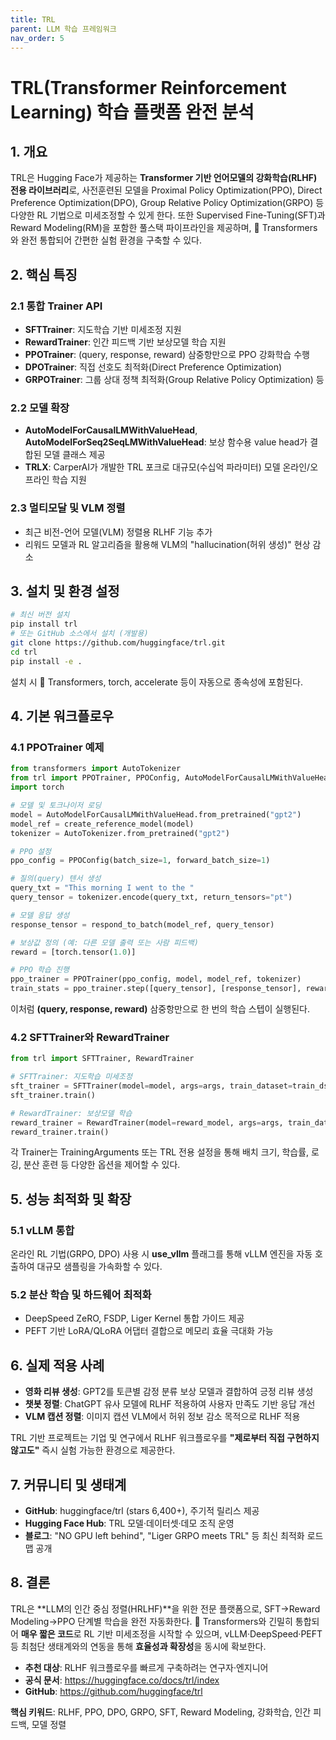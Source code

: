 ```yaml
---
title: TRL
parent: LLM 학습 프레임워크
nav_order: 5
---
```


# TRL(Transformer Reinforcement Learning) 학습 플랫폼 완전 분석

## 1. 개요  
TRL은 Hugging Face가 제공하는 **Transformer 기반 언어모델의 강화학습(RLHF) 전용 라이브러리**로, 사전훈련된 모델을 Proximal Policy Optimization(PPO), Direct Preference Optimization(DPO), Group Relative Policy Optimization(GRPO) 등 다양한 RL 기법으로 미세조정할 수 있게 한다. 또한 Supervised Fine-Tuning(SFT)과 Reward Modeling(RM)을 포함한 풀스택 파이프라인을 제공하며, 🤗 Transformers와 완전 통합되어 간편한 실험 환경을 구축할 수 있다.

## 2. 핵심 특징  

### 2.1 통합 Trainer API  
- **SFTTrainer**: 지도학습 기반 미세조정 지원  
- **RewardTrainer**: 인간 피드백 기반 보상모델 학습 지원  
- **PPOTrainer**: (query, response, reward) 삼중항만으로 PPO 강화학습 수행  
- **DPOTrainer**: 직접 선호도 최적화(Direct Preference Optimization)  
- **GRPOTrainer**: 그룹 상대 정책 최적화(Group Relative Policy Optimization) 등

### 2.2 모델 확장  
- **AutoModelForCausalLMWithValueHead**, **AutoModelForSeq2SeqLMWithValueHead**: 보상 함수용 value head가 결합된 모델 클래스 제공  
- **TRLX**: CarperAI가 개발한 TRL 포크로 대규모(수십억 파라미터) 모델 온라인/오프라인 학습 지원

### 2.3 멀티모달 및 VLM 정렬  
- 최근 비전-언어 모델(VLM) 정렬용 RLHF 기능 추가  
- 리워드 모델과 RL 알고리즘을 활용해 VLM의 "hallucination(허위 생성)" 현상 감소

## 3. 설치 및 환경 설정  
```bash
# 최신 버전 설치
pip install trl
# 또는 GitHub 소스에서 설치 (개발용)
git clone https://github.com/huggingface/trl.git
cd trl
pip install -e .
```
설치 시 🤗 Transformers, torch, accelerate 등이 자동으로 종속성에 포함된다.

## 4. 기본 워크플로우  

### 4.1 PPOTrainer 예제  
```python
from transformers import AutoTokenizer
from trl import PPOTrainer, PPOConfig, AutoModelForCausalLMWithValueHead, create_reference_model, respond_to_batch
import torch

# 모델 및 토크나이저 로딩
model = AutoModelForCausalLMWithValueHead.from_pretrained("gpt2")
model_ref = create_reference_model(model)
tokenizer = AutoTokenizer.from_pretrained("gpt2")

# PPO 설정
ppo_config = PPOConfig(batch_size=1, forward_batch_size=1)

# 질의(query) 텐서 생성
query_txt = "This morning I went to the "
query_tensor = tokenizer.encode(query_txt, return_tensors="pt")

# 모델 응답 생성
response_tensor = respond_to_batch(model_ref, query_tensor)

# 보상값 정의 (예: 다른 모델 출력 또는 사람 피드백)
reward = [torch.tensor(1.0)]

# PPO 학습 진행
ppo_trainer = PPOTrainer(ppo_config, model, model_ref, tokenizer)
train_stats = ppo_trainer.step([query_tensor], [response_tensor], reward)
```
이처럼 **(query, response, reward)** 삼중항만으로 한 번의 학습 스텝이 실행된다.

### 4.2 SFTTrainer와 RewardTrainer  
```python
from trl import SFTTrainer, RewardTrainer

# SFTTrainer: 지도학습 미세조정
sft_trainer = SFTTrainer(model=model, args=args, train_dataset=train_ds, tokenizer=tokenizer)
sft_trainer.train()

# RewardTrainer: 보상모델 학습
reward_trainer = RewardTrainer(model=reward_model, args=args, train_dataset=rm_ds, tokenizer=tokenizer)
reward_trainer.train()
```
각 Trainer는 TrainingArguments 또는 TRL 전용 설정을 통해 배치 크기, 학습률, 로깅, 분산 훈련 등 다양한 옵션을 제어할 수 있다.

## 5. 성능 최적화 및 확장  

### 5.1 vLLM 통합  
온라인 RL 기법(GRPO, DPO) 사용 시 **use_vllm** 플래그를 통해 vLLM 엔진을 자동 호출하여 대규모 샘플링을 가속화할 수 있다.

### 5.2 분산 학습 및 하드웨어 최적화  
- DeepSpeed ZeRO, FSDP, Liger Kernel 통합 가이드 제공  
- PEFT 기반 LoRA/QLoRA 어댑터 결합으로 메모리 효율 극대화 가능  

## 6. 실제 적용 사례  

- **영화 리뷰 생성**: GPT2를 토큰별 감정 분류 보상 모델과 결합하여 긍정 리뷰 생성  
- **챗봇 정렬**: ChatGPT 유사 모델에 RLHF 적용하여 사용자 만족도 기반 응답 개선  
- **VLM 캡션 정렬**: 이미지 캡션 VLM에서 허위 정보 감소 목적으로 RLHF 적용  

TRL 기반 프로젝트는 기업 및 연구에서 RLHF 워크플로우를 **"제로부터 직접 구현하지 않고도"** 즉시 실험 가능한 환경으로 제공한다.

## 7. 커뮤니티 및 생태계  

- **GitHub**: huggingface/trl (stars 6,400+), 주기적 릴리스 제공
- **Hugging Face Hub**: TRL 모델·데이터셋·데모 조직 운영  
- **블로그**: "NO GPU left behind", "Liger GRPO meets TRL" 등 최신 최적화 로드맵 공개

## 8. 결론  
TRL은 **LLM의 인간 중심 정렬(HRLHF)**을 위한 전문 플랫폼으로, SFT→Reward Modeling→PPO 단계별 학습을 완전 자동화한다. 🤗 Transformers와 긴밀히 통합되어 **매우 짧은 코드**로 RL 기반 미세조정을 시작할 수 있으며, vLLM·DeepSpeed·PEFT 등 최첨단 생태계와의 연동을 통해 **효율성과 확장성**을 동시에 확보한다. 

- **추천 대상**: RLHF 워크플로우를 빠르게 구축하려는 연구자·엔지니어  
- **공식 문서**: https://huggingface.co/docs/trl/index  
- **GitHub**: https://github.com/huggingface/trl

**핵심 키워드**: RLHF, PPO, DPO, GRPO, SFT, Reward Modeling, 강화학습, 인간 피드백, 모델 정렬